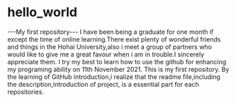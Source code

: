 # hello_world
---My first repository---
I have been being a graduate for one month if except the time of online learning.There exist plenty of wonderful friends and things in the Hohai University,also i meet a group of partners who would like to give me a great favour when i am in trouble.I sincerely appreciate them. 
I try my best to learn how to use the github for enhancing my programing ability on 11th November 2021.
This is my first repository.
By the learning of GitHub introduction,i realize that the readme file,including the description,introduction of project, is a essential part for each repositories.
